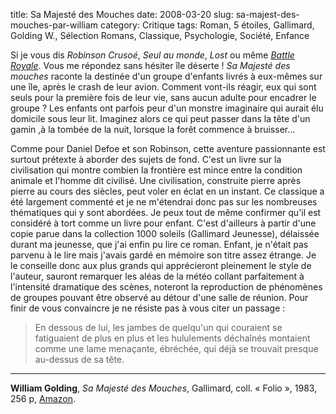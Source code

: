 title: Sa Majesté des Mouches
date: 2008-03-20
slug: sa-majest-des-mouches-par-william
category: Critique
tags: Roman, 5 étoiles, Gallimard, Golding W., Sélection Romans, Classique, Psychologie, Société, Enfance

Si je vous dis *Robinson Crusoé*, *Seul au monde*, *Lost* ou même *[Battle Royale][LK_1]*. Vous me répondez sans hésiter île déserte ! *Sa Majesté des mouches* raconte la destinée d'un groupe d'enfants livrés à eux-mêmes sur une île, après le crash de leur avion. Comment vont-ils réagir, eux qui sont seuls pour la première fois de leur vie, sans aucun adulte pour encadrer le groupe ? Les enfants ont parfois peur d'un monstre imaginaire qui aurait élu domicile sous leur lit. Imaginez alors ce qui peut passer dans la tête d'un gamin ,à la tombée de la nuit, lorsque la forêt commence à bruisser...

Comme pour Daniel Defoe et son Robinson, cette aventure passionnante est surtout prétexte à aborder des sujets de fond. C'est un livre sur la civilisation qui montre combien la frontière est mince entre la condition animale et l'homme dit civilisé. Une civilisation, construite pierre après pierre au cours des siècles, peut voler en éclat en un instant. Ce classique a été largement commenté et je ne m'étendrai donc pas sur les nombreuses thématiques qui y sont abordées. Je peux tout de même confirmer qu'il est considéré à tort comme un livre pour enfant. C'est d'ailleurs à partir d'une copie parue dans la collection 1000 soleils (Gallimard Jeunesse), délaissée durant ma jeunesse, que j'ai enfin pu lire ce roman. Enfant, je n'était pas parvenu à le lire mais j'avais gardé en mémoire son titre assez étrange. Je le conseille donc aux plus grands qui apprécieront pleinement le style de l'auteur, sauront remarquer les aléas de la météo collant parfaitement à l'intensité dramatique des scènes, noteront la reproduction de phénomènes de groupes pouvant être observé au détour d'une salle de réunion. Pour finir de vous convaincre je ne résiste pas à vous citer un passage :

> En dessous de lui, les jambes de quelqu'un qui couraient se fatiguaient de plus en plus et les hululements déchaînés montaient comme une lame menaçante, ébréchée, qui déjà se trouvait presque au-dessus de sa tête.

***

**William Golding**, *Sa Majesté des Mouches*, Gallimard, coll. « Folio », 1983, 256 p, [Amazon](http://www.amazon.fr/dp/2070374807/?tag=aubonroman-21).

[LK_1]: {filename}/battle_royale_1.md